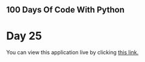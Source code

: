 ## 100 Days Of Code With Python

# Day 25

You can view this application live by clicking [this link.](https://repl.it/@ArisRoutsis/Mail-Merge#main.py)
